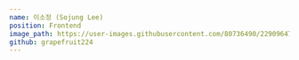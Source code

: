 ```yaml
---
name: 이소정 (Sojung Lee)
position: Frontend
image_path: https://user-images.githubusercontent.com/80736490/229096479-0d395f98-cdb5-4e02-bf89-37ef221657d9.jpg
github: grapefruit224
---
```

